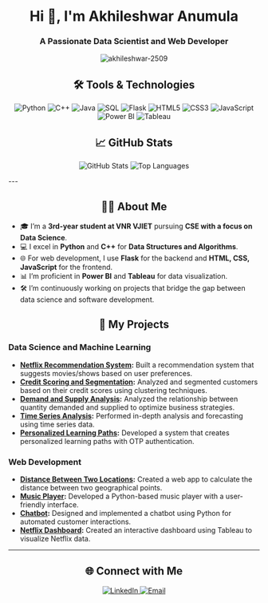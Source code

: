 <h1 align="center">Hi 👋, I'm Akhileshwar Anumula</h1>
<h3 align="center">A Passionate Data Scientist and Web Developer</h3>

<p align="center">
  <img src="https://komarev.com/ghpvc/?username=akhileshwar-2509&label=Profile%20views&color=0e75b6&style=flat" alt="akhileshwar-2509" />
</p>

<h2 align="center">🛠 Tools & Technologies</h2>
<p align="center">
 
  <img src="https://img.shields.io/badge/Python-3776AB?style=for-the-badge&logo=python&logoColor=white" alt="Python" />
  <img src="https://img.shields.io/badge/C++-00599C?style=for-the-badge&logo=cplusplus&logoColor=white" alt="C++" />
  <img src="https://img.shields.io/badge/Java-007396?style=for-the-badge&logo=java&logoColor=white" alt="Java" />
  <img src="https://img.shields.io/badge/SQL-00758F?style=for-the-badge&logo=sqlite&logoColor=white" alt="SQL" />
  <img src="https://img.shields.io/badge/Flask-000000?style=for-the-badge&logo=flask&logoColor=white" alt="Flask" />
  <img src="https://img.shields.io/badge/HTML5-E34F26?style=for-the-badge&logo=html5&logoColor=white" alt="HTML5" />
  <img src="https://img.shields.io/badge/CSS3-1572B6?style=for-the-badge&logo=css3&logoColor=white" alt="CSS3" />
  <img src="https://img.shields.io/badge/JavaScript-F7DF1E?style=for-the-badge&logo=javascript&logoColor=black" alt="JavaScript" />
  <img src="https://img.shields.io/badge/Power%20BI-FF6F00?style=for-the-badge&logo=powerbi&logoColor=white" alt="Power BI" />
  <img src="https://img.shields.io/badge/Tableau-E97627?style=for-the-badge&logo=tableau&logoColor=white" alt="Tableau" />

  
</p>


<h2 align="center">📈 GitHub Stats</h2>

<p align="center">
  <img src="https://github-readme-stats.vercel.app/api?username=Akhileshwar-2509&show_icons=true&theme=radical" alt="GitHub Stats" />
  <img src="https://github-readme-stats.vercel.app/api/top-langs/?username=Akhileshwar-2509&layout=compact&theme=radical" alt="Top Languages" />
</p>
---

<h2 align="center">👨‍💻 About Me</h2>

- 🎓 I’m a **3rd-year student at VNR VJIET** pursuing **CSE with a focus on Data Science**.
- 💻 I excel in **Python** and **C++** for **Data Structures and Algorithms**.
- 🌐 For web development, I use **Flask** for the backend and **HTML, CSS, JavaScript** for the frontend.
- 📊 I’m proficient in **Power BI** and **Tableau** for data visualization.
- 🛠 I’m continuously working on projects that bridge the gap between data science and software development.


<h2 align="center">🚀 My Projects</h2>

### Data Science and Machine Learning
- **[Netflix Recommendation System](https://github.com/akhileshwar-2509/Netflix-Recommendation-System):** Built a recommendation system that suggests movies/shows based on user preferences.
- **[Credit Scoring and Segmentation](https://github.com/akhileshwar-2509/Credit-Scoring-and-Segmentation):** Analyzed and segmented customers based on their credit scores using clustering techniques.
- **[Demand and Supply Analysis](https://github.com/akhileshwar-2509/Demand-and-supply-analysis):** Analyzed the relationship between quantity demanded and supplied to optimize business strategies.
- **[Time Series Analysis](https://github.com/akhileshwar-2509/Time-Series-Analysis):** Performed in-depth analysis and forecasting using time series data.
- **[Personalized Learning Paths](https://github.com/akhileshwar-2509/Personalised_learning_paths):** Developed a system that creates personalized learning paths with OTP authentication.

### Web Development
- **[Distance Between Two Locations](https://github.com/akhileshwar-2509/Distance-Between-Two-Locations):** Created a web app to calculate the distance between two geographical points.
- **[Music Player](https://github.com/akhileshwar-2509/Music-player):** Developed a Python-based music player with a user-friendly interface.
- **[Chatbot](https://github.com/akhileshwar-2509/Chatbot):** Designed and implemented a chatbot using Python for automated customer interactions.
- **[Netflix Dashboard](https://github.com/akhileshwar-2509/Netflix-Dashboard):** Created an interactive dashboard using Tableau to visualize Netflix data.



---

<h2 align="center">🌐 Connect with Me</h2>

<p align="center">
  <a href="https://www.linkedin.com/in/akhileshwar-anumula-8a2760252/" target="_blank">
    <img src="https://img.shields.io/badge/-LinkedIn-blue?style=for-the-badge&logo=Linkedin&logoColor=white" alt="LinkedIn" />
  </a>
  <a href="mailto:akhileshwaranumula2509@gmail.com" target="_blank">
    <img src="https://img.shields.io/badge/-Email-red?style=for-the-badge&logo=Gmail&logoColor=white" alt="Email" />
  </a>
</p>
